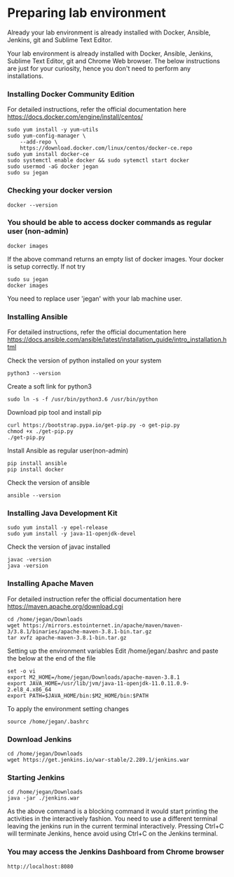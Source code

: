 # Preparing lab environment
Already your lab environment is already installed with Docker, Ansible, Jenkins, git and Sublime Text Editor.

Your lab environment is already installed with Docker, Ansible, Jenkins, Sublime Text Editor, git and Chrome Web browser.
The below instructions are just for your curiosity, hence you don't need to perform any installations.

### Installing Docker Community Edition
For detailed instructions, refer the official documentation here
https://docs.docker.com/engine/install/centos/

```
sudo yum install -y yum-utils
sudo yum-config-manager \
    --add-repo \
    https://download.docker.com/linux/centos/docker-ce.repo
sudo yum install docker-ce
sudo systemctl enable docker && sudo sytemctl start docker
sudo usermod -aG docker jegan
sudo su jegan
```

### Checking your docker version
```
docker --version
```

### You should be able to access docker commands as regular user (non-admin)
```
docker images
```
If the above command returns an empty list of docker images. Your docker is setup correctly.
If not try 
```
sudo su jegan
docker images
```
You need to replace user 'jegan' with your lab machine user.


### Installing Ansible
For detailed instructions, refer the official documentation here https://docs.ansible.com/ansible/latest/installation_guide/intro_installation.html

Check the version of python installed on your system
```
python3 --version
```
Create a soft link for python3 
```
sudo ln -s -f /usr/bin/python3.6 /usr/bin/python
```

Download pip tool and install pip
```
curl https://bootstrap.pypa.io/get-pip.py -o get-pip.py
chmod +x ./get-pip.py
./get-pip.py
```

Install Ansible as regular user(non-admin)
```
pip install ansible
pip install docker
```

Check the version of ansible
```
ansible --version
```

### Installing Java Development Kit
```
sudo yum install -y epel-release
sudo yum install -y java-11-openjdk-devel
```
Check the version of javac installed
```
javac -version
java -version
```

### Installing Apache Maven
For detailed instruction refer the official documentation here https://maven.apache.org/download.cgi
```
cd /home/jegan/Downloads
wget https://mirrors.estointernet.in/apache/maven/maven-3/3.8.1/binaries/apache-maven-3.8.1-bin.tar.gz
tar xvfz apache-maven-3.8.1-bin.tar.gz
```

Setting up the environment variables
Edit /home/jegan/.bashrc and paste the below at the end of the file 
```
set -o vi
export M2_HOME=/home/jegan/Downloads/apache-maven-3.8.1
export JAVA_HOME=/usr/lib/jvm/java-11-openjdk-11.0.11.0.9-2.el8_4.x86_64
export PATH=$JAVA_HOME/bin:$M2_HOME/bin:$PATH
```

To apply the environment setting changes
```
source /home/jegan/.bashrc
```

### Download Jenkins
```
cd /home/jegan/Downloads
wget https://get.jenkins.io/war-stable/2.289.1/jenkins.war
```

### Starting Jenkins
```
cd /home/jegan/Downloads
java -jar ./jenkins.war
```
As the above command is a blocking command it would start printing the activities in the interactively fashion.
You need to use a different terminal leaving the jenkins run in the current terminal interactively.  Pressing Ctrl+C will terminate Jenkins, hence avoid using Ctrl+C on the Jenkins terminal. 

### You may access the Jenkins Dashboard from Chrome browser
```
http://localhost:8080
```
